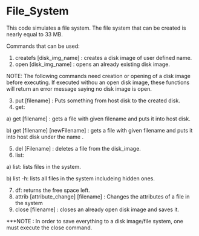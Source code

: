 # File_System

This code simulates a file system.
The file system that can be created is nearly equal to 33 MB.

Commands that can be used:
1) createfs [disk_img_name] : creates a disk image of user defined name.
2) open [disk_img_name] : opens an already existing disk image.

NOTE: The following commands need creation or opening of a disk image before executing.
If executed withou an open disk image, these functions will return an error message
saying no disk image is open.

3) put [filename] : Puts something from host disk to the created disk.
4) get:

  a) get [filename] : gets a file with given filename and puts it into host disk.
  
  b) get [filename] [newFilename] : gets a file with given filename and puts it into host disk under the name <newFilename>.
  
5) del [Filename] : deletes a file from the disk_image.
6) list:

  a) list: lists files in the system.
  
  b) list -h: lists all files in the system includeing hidden ones.
  
7) df: returns the free space left.
8) attrib [attribute_change] [filename] : Changes the attributes of a file in the system
9) close [filename] : closes an already open disk image and saves it.

***NOTE : In order to save everything to a disk image/file system, one must execute the close command.
